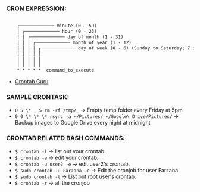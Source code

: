 ### CRON EXPRESSION:

```txt

    ┌───────────── minute (0 - 59)
    │ ┌───────────── hour (0 - 23)
    │ │ ┌───────────── day of month (1 - 31)
    │ │ │ ┌───────────── month of year (1 - 12)
    │ │ │ │ ┌───────────── day of week (0 - 6) (Sunday to Saturday; 7 is also Sunday on some systems)
    │ │ │ │ │
    │ │ │ │ │
    │ │ │ │ │
    * * * * *  command_to_execute

```

-   [Crontab Guru](https://crontab.guru/)

### SAMPLE CRONTASK:

-   `0 5 \* _ 5 rm -rf /tmp/_` → Empty temp folder every Friday at 5pm
-   `0 0 \* \* \* rsync -a ~/Pictures/ ~/Google\ Drive/Pictures/` → Backup images to Google Drive every night at midnight

### CRONTAB RELATED BASH COMMANDS:

-   `$ crontab -l` → list out your crontab.
-   `$ crontab -e` → edit your crontab.
-   `$ crontab -u user2 -e` → edit user2's crontab.
-   `$ sudo crontab -u Farzana -e` → Edit the cronjob for user Farzana
-   `$ sudo crontab -l` → List out root user's crontab.
-   `$ crontab -r` → all the cronjob
